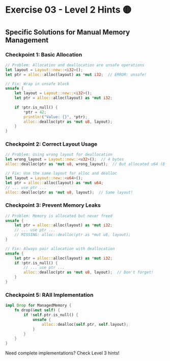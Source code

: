 # Exercise 03 - Level 2 Hints 🟡

## Specific Solutions for Manual Memory Management

### Checkpoint 1: Basic Allocation
```rust
// Problem: Allocation and deallocation are unsafe operations
let layout = Layout::new::<i32>();
let ptr = alloc::alloc(layout) as *mut i32;  // ERROR: unsafe!

// Fix: Wrap in unsafe block
unsafe {
    let layout = Layout::new::<i32>();
    let ptr = alloc::alloc(layout) as *mut i32;
    
    if !ptr.is_null() {
        *ptr = 42;
        println!("Value: {}", *ptr);
        alloc::dealloc(ptr as *mut u8, layout);
    }
}
```

### Checkpoint 2: Correct Layout Usage
```rust
// Problem: Using wrong layout for deallocation
let wrong_layout = Layout::new::<u32>();  // 4 bytes
alloc::dealloc(ptr as *mut u8, wrong_layout);  // But allocated u64 (8 bytes)!

// Fix: Use the same layout for alloc and dealloc
let layout = Layout::new::<u64>();
let ptr = alloc::alloc(layout) as *mut u64;
// ... use ptr ...
alloc::dealloc(ptr as *mut u8, layout);  // Same layout!
```

### Checkpoint 3: Prevent Memory Leaks
```rust
// Problem: Memory is allocated but never freed
unsafe {
    let ptr = alloc::alloc(layout) as *mut i32;
    // ... use ptr ...
    // MISSING: alloc::dealloc(ptr as *mut u8, layout);
}

// Fix: Always pair allocation with deallocation
unsafe {
    let ptr = alloc::alloc(layout) as *mut i32;
    if !ptr.is_null() {
        // ... use ptr ...
        alloc::dealloc(ptr as *mut u8, layout);  // Don't forget!
    }
}
```

### Checkpoint 5: RAII Implementation
```rust
impl Drop for ManagedMemory {
    fn drop(&mut self) {
        if !self.ptr.is_null() {
            unsafe {
                alloc::dealloc(self.ptr, self.layout);
            }
        }
    }
}
```

Need complete implementations? Check Level 3 hints!